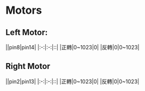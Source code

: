 # Motors

## Left Motor:

||pin8|pin14|
|:-:|:-:|::|
|正轉|0~1023|0|
|反轉|0|0~1023|

## Right Motor

||pin2|pin13|
|:-:|:-:|::|
|正轉|0~1023|0|
|反轉|0|0~1023|